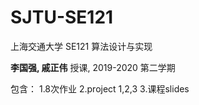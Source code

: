 # SJTU-SE121
上海交通大学 SE121 算法设计与实现

**李国强, 戚正伟** 授课, 2019-2020 第二学期

包含：
1.8次作业
2.project 1,2,3
3.课程slides
